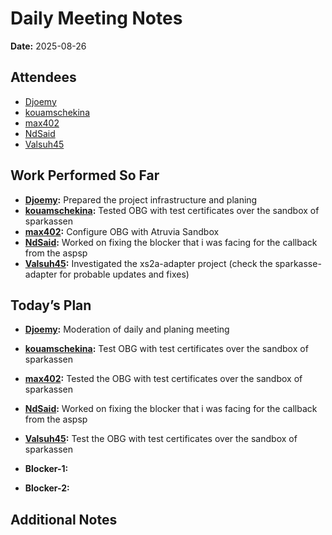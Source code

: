 # Daily Meeting Notes

**Date:** 2025-08-26

## Attendees
- [Djoemy](https://github.com/Djoemy)
- [kouamschekina](https://github.com/kouamschekina)
- [max402](https://github.com/max402)
- [NdSaid](https://github.com/NdSaid)
- [Valsuh45](https://github.com/Valsuh45)

## Work Performed So Far
- **[Djoemy](https://github.com/Djoemy):** Prepared the project infrastructure and planing
- **[kouamschekina](https://github.com/kouamschekina):** Tested OBG with test certificates over the sandbox of sparkassen
- **[max402](https://github.com/max402):** Configure OBG with Atruvia Sandbox
- **[NdSaid](https://github.com/NdSaid):** Worked on fixing the blocker that i was facing for the callback from the aspsp
- **[Valsuh45](https://github.com/Valsuh45):** Investigated the xs2a-adapter project (check the sparkasse-adapter for probable updates and fixes)

## Today’s Plan
- **[Djoemy](https://github.com/Djoemy):** Moderation of daily and planing meeting
- **[kouamschekina](https://github.com/kouamschekina):** Test OBG with test certificates over the sandbox of sparkassen
- **[max402](https://github.com/max402):** Tested the OBG with test certificates over the sandbox of sparkassen
- **[NdSaid](https://github.com/NdSaid):** Worked on fixing the blocker that i was facing for the callback from the aspsp
- **[Valsuh45](https://github.com/Valsuh45):** Test the OBG with test certificates over the sandbox of sparkassen

- **Blocker-1:** 

- **Blocker-2:** 

## Additional Notes

